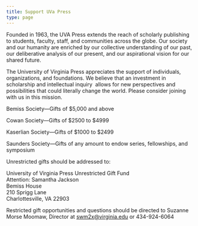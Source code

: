 ```yaml
---
title: Support UVa Press
type: page
---
```

Founded in 1963, the UVA Press extends the reach of scholarly publishing to students, faculty, staff, and communities across the globe. Our society and our humanity are enriched by our collective understanding of our past, our deliberative analysis of our present, and our aspirational vision for our shared future.

The University of Virginia Press appreciates the support of individuals, organizations, and foundations. We believe that an investment in scholarship and intellectual inquiry  allows for new perspectives and possibilities that could literally change the world. Please consider joining with us in this mission.

Bemiss Society—Gifts of $5,000 and above

Cowan Society—Gifts of $2500 to $4999

Kaserlian Society—Gifts of $1000 to $2499

Saunders Society—Gifts of any amount to endow series, fellowships, and symposium

Unrestricted gifts should be addressed to:

University of Virginia Press Unrestricted Gift Fund\
Attention: Samantha Jackson\
Bemiss House\
210 Sprigg Lane\
Charlottesville, VA 22903

Restricted gift opportunities and questions should be directed to Suzanne Morse Moomaw, Director at [swm2x@virginia.edu](mailto:swm2x@virginia.edu) or 434-924-6064